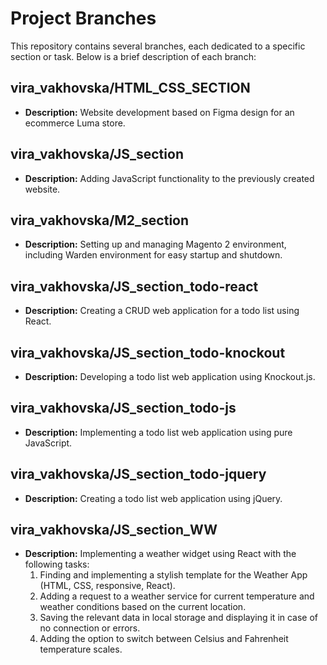 # Project Branches

This repository contains several branches, each dedicated to a specific section or task. Below is a brief description of each branch:

## vira_vakhovska/HTML_CSS_SECTION

- **Description:** Website development based on Figma design for an ecommerce Luma store.

## vira_vakhovska/JS_section

- **Description:** Adding JavaScript functionality to the previously created website.

## vira_vakhovska/M2_section

- **Description:** Setting up and managing Magento 2 environment, including Warden environment for easy startup and shutdown.

## vira_vakhovska/JS_section_todo-react

- **Description:** Creating a CRUD web application for a todo list using React.

## vira_vakhovska/JS_section_todo-knockout

- **Description:** Developing a todo list web application using Knockout.js.

## vira_vakhovska/JS_section_todo-js

- **Description:** Implementing a todo list web application using pure JavaScript.

## vira_vakhovska/JS_section_todo-jquery

- **Description:** Creating a todo list web application using jQuery.

## vira_vakhovska/JS_section_WW

- **Description:** Implementing a weather widget using React with the following tasks:
  1. Finding and implementing a stylish template for the Weather App (HTML, CSS, responsive, React).
  2. Adding a request to a weather service for current temperature and weather conditions based on the current location.
  3. Saving the relevant data in local storage and displaying it in case of no connection or errors.
  4. Adding the option to switch between Celsius and Fahrenheit temperature scales.
